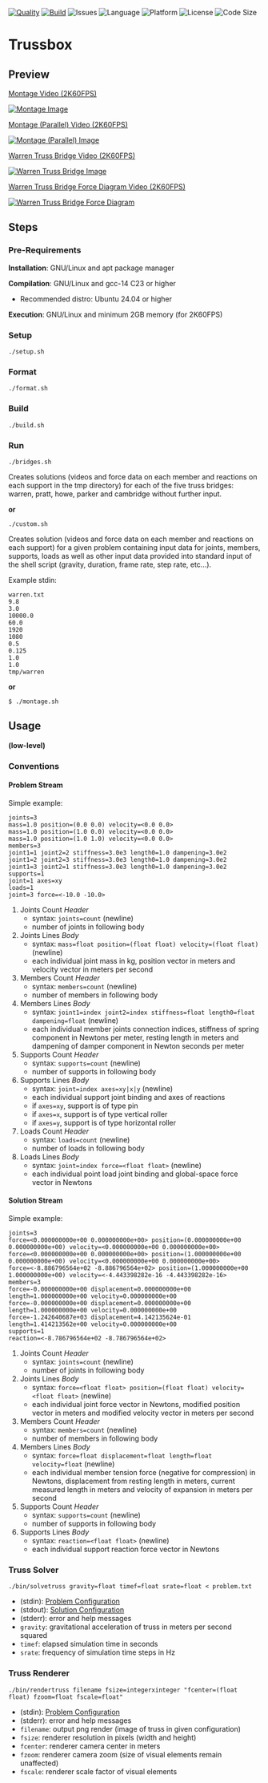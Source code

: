 [![Quality](https://github.com/Elixonus/trussbox/actions/workflows/quality.yml/badge.svg)](https://github.com/Elixonus/trussbox/actions/workflows/quality.yml)
[![Build](https://github.com/Elixonus/trussbox/actions/workflows/build.yml/badge.svg)](https://github.com/Elixonus/trussbox/actions/workflows/build.yml)
![Issues](https://img.shields.io/github/issues/Elixonus/trussbox)
![Language](https://img.shields.io/badge/Language-C23-blue)
![Platform](https://img.shields.io/badge/Platform-GNU/Linux-orange)
![License](https://img.shields.io/badge/License-MIT-red.svg)
![Code Size](https://img.shields.io/github/languages/code-size/Elixonus/trussbox)

# Trussbox

## Preview

[Montage Video (2K60FPS)](./previewmt.mp4)

[![Montage Image](./previewmt.png)](./previewmt.mp4)

[Montage (Parallel) Video (2K60FPS)](./previewmtpl.mp4)

[![Montage (Parallel) Image](./previewmtpl.png)](./previewmtpl.mp4)

[Warren Truss Bridge Video (2K60FPS)](./preview.mp4)

[![Warren Truss Bridge Image](./preview.png)](./preview.mp4)

[Warren Truss Bridge Force Diagram Video (2K60FPS)](./previewfd.mp4)

[![Warren Truss Bridge Force Diagram](./previewfd.png)](./previewfd.mp4)

## Steps

### Pre-Requirements

**Installation**: GNU/Linux and apt package manager

**Compilation**: GNU/Linux and gcc-14 C23 or higher

* Recommended distro: Ubuntu 24.04 or higher

**Execution**: GNU/Linux and minimum 2GB memory (for 2K60FPS)

### Setup

```./setup.sh```

### Format

```./format.sh```

### Build

```./build.sh```

### Run

```./bridges.sh```

Creates solutions (videos and force data on each member and reactions on each support in the tmp directory) for each of the five truss bridges: warren, pratt, howe, parker and cambridge without further input.

**or**

```./custom.sh```

Creates solution (videos and force data on each member and reactions on each support) for a given problem containing input data for joints, members, supports, loads as well as other input data provided into standard input of the shell script (gravity, duration, frame rate, step rate, etc...).

Example stdin:

```
warren.txt
9.8
3.0
10000.0
60.0
1920
1080
0.5
0.125
1.0
1.0
tmp/warren
```

**or**

```$ ./montage.sh```

## Usage

**(low-level)**

### Conventions

#### Problem Stream

Simple example:

```
joints=3
mass=1.0 position=(0.0 0.0) velocity=<0.0 0.0>
mass=1.0 position=(1.0 0.0) velocity=<0.0 0.0>
mass=1.0 position=(1.0 1.0) velocity=<0.0 0.0>
members=3
joint1=1 joint2=2 stiffness=3.0e3 length0=1.0 dampening=3.0e2
joint1=2 joint2=3 stiffness=3.0e3 length0=1.0 dampening=3.0e2
joint1=3 joint2=1 stiffness=3.0e3 length0=1.0 dampening=3.0e2
supports=1
joint=1 axes=xy
loads=1
joint=3 force=<-10.0 -10.0>
```

1. Joints Count *Header*
   * syntax: ```joints=count``` (newline)
   * number of joints in following body
2. Joints Lines *Body*
   * syntax: ```mass=float position=(float float) velocity=(float float)``` (newline)
   * each individual joint mass in kg, position vector in meters and velocity vector in meters per second
3. Members Count *Header*
   * syntax: ```members=count``` (newline)
   * number of members in following body
4. Members Lines *Body*
   * syntax: ```joint1=index joint2=index stiffness=float length0=float dampening=float``` (newline)
   * each individual member joints connection indices, stiffness of spring component in Newtons per meter, resting length in meters and dampening of damper component in Newton seconds per meter
5. Supports Count *Header*
   * syntax: ```supports=count``` (newline)
   * number of supports in following body
6. Supports Lines *Body*
   * syntax: ```joint=index axes=xy|x|y``` (newline)
   * each individual support joint binding and axes of reactions
   * if ```axes=xy```, support is of type pin
   * if ```axes=x```, support is of type vertical roller
   * if ```axes=y```, support is of type horizontal roller
7. Loads Count *Header*
   * syntax: ```loads=count``` (newline)
   * number of loads in following body
8. Loads Lines *Body*
   * syntax: ```joint=index force=<float float>``` (newline)
   * each individual point load joint binding and global-space force vector in Newtons

#### Solution Stream

Simple example:

```
joints=3
force=<0.000000000e+00 0.000000000e+00> position=(0.000000000e+00 0.000000000e+00) velocity=<0.000000000e+00 0.000000000e+00>
force=<0.000000000e+00 0.000000000e+00> position=(1.000000000e+00 0.000000000e+00) velocity=<0.000000000e+00 0.000000000e+00>
force=<-8.886796564e+02 -8.886796564e+02> position=(1.000000000e+00 1.000000000e+00) velocity=<-4.443398282e-16 -4.443398282e-16>
members=3
force=-0.000000000e+00 displacement=0.000000000e+00 length=1.000000000e+00 velocity=0.000000000e+00
force=-0.000000000e+00 displacement=0.000000000e+00 length=1.000000000e+00 velocity=0.000000000e+00
force=-1.242640687e+03 displacement=4.142135624e-01 length=1.414213562e+00 velocity=0.000000000e+00
supports=1
reaction=<-8.786796564e+02 -8.786796564e+02>
```

1. Joints Count *Header*
   * syntax: ```joints=count``` (newline)
   * number of joints in following body
2. Joints Lines *Body*
   * syntax: ```force=<float float> position=(float float) velocity=<float float>``` (newline)
   * each individual joint force vector in Newtons, modified position vector in meters and modified velocity vector in meters per second
3. Members Count *Header*
   * syntax: ```members=count``` (newline)
   * number of members in following body
4. Members Lines *Body*
   * syntax: ```force=float displacement=float length=float velocity=float``` (newline)
   * each individual member tension force (negative for compression) in Newtons, displacement from resting length in meters, current measured length in meters and velocity of expansion in meters per second
5. Supports Count *Header*
   * syntax: ```supports=count``` (newline)
   * number of supports in following body
6. Supports Lines *Body*
   * syntax: ```reaction=<float float>``` (newline)
   * each individual support reaction force vector in Newtons

### Truss Solver

```./bin/solvetruss gravity=float timef=float srate=float < problem.txt```

* (stdin): [Problem Configuration](#problem-stream)
* (stdout): [Solution Configuration](#solution-stream)
* (stderr): error and help messages
* ```gravity```: gravitational acceleration of truss in meters per second squared
* ```timef```: elapsed simulation time in seconds
* ```srate```: frequency of simulation time steps in Hz

### Truss Renderer

```./bin/rendertruss filename fsize=integerxinteger "fcenter=(float float) fzoom=float fscale=float"```

* (stdin): [Problem Configuration](#problem-stream)
* (stderr): error and help messages
* ```filename```: output png render (image of truss in given configuration)
* ```fsize```: renderer resolution in pixels (width and height)
* ```fcenter```: renderer camera center in meters
* ```fzoom```: renderer camera zoom (size of visual elements remain unaffected)
* ```fscale```: renderer scale factor of visual elements
